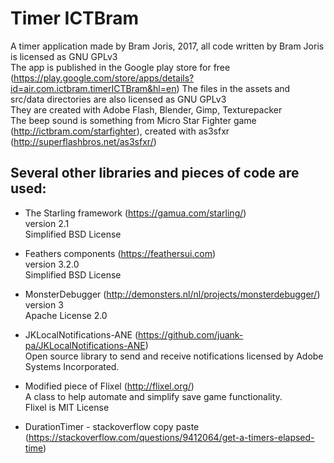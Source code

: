 # Timer ICTBram

A timer application made by Bram Joris, 2017, all code written by Bram Joris is licensed as GNU GPLv3<br />
The app is published in the Google play store for free (https://play.google.com/store/apps/details?id=air.com.ictbram.timerICTBram&hl=en)
The files in the assets and src/data directories are also licensed as GNU GPLv3<br />
They are created with Adobe Flash, Blender, Gimp, Texturepacker<br />
The beep sound is something from Micro Star Fighter game (http://ictbram.com/starfighter), created with as3sfxr (http://superflashbros.net/as3sfxr/)


## Several other libraries and pieces of code are used:

* The Starling framework (https://gamua.com/starling/)<br />
version 2.1<br />
Simplified BSD License<br />

* Feathers components (https://feathersui.com)<br />
version 3.2.0<br />
Simplified BSD License<br />

* MonsterDebugger (http://demonsters.nl/nl/projects/monsterdebugger/)<br />
version 3<br />
Apache License 2.0<br />

* JKLocalNotifications-ANE (https://github.com/juank-pa/JKLocalNotifications-ANE)<br />
Open source library to send and receive notifications licensed by Adobe Systems Incorporated.<br />

* Modified piece of Flixel (http://flixel.org/)<br />
A class to help automate and simplify save game functionality.<br />
Flixel is MIT License<br />

* DurationTimer - stackoverflow copy paste (https://stackoverflow.com/questions/9412064/get-a-timers-elapsed-time)